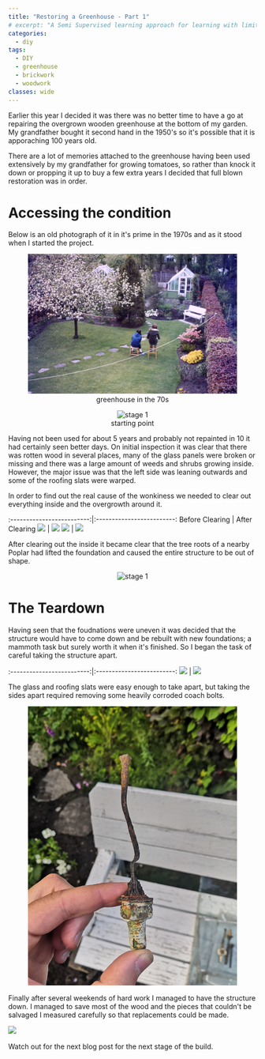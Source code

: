 ```yaml
---
title: "Restoring a Greenhouse - Part 1"
# excerpt: "A Semi Supervised learning approach for learning with limited labelled data."
categories:
  - diy
tags:
  - DIY
  - greenhouse
  - brickwork
  - woodwork
classes: wide
---
```


Earlier this year I decided it was there was no better time to have a go at repairing the overgrown wooden greenhouse at the bottom of my garden. My grandfather bought it second hand in the 1950's so it's possible that it is apporaching 100 years old.

There are a lot of memories attached to the greenhouse having been used extensively by my grandfather for growing tomatoes, so rather than knock it down or propping it up to buy a few extra years I decided that full blown restoration was in order.

# Accessing the condition

Below is an old photograph of it in it's prime in the 1970s and as it stood when I started the project.

<figure style="display:block;text-align:center;">
  <img src="/assets/img/greenhouse-part1/1970s.jpg" alt="stage 1" >
  <figcaption>greenhouse in the 70s</figcaption>
</figure>

<figure style="display:block;text-align:center;">
  <img src="/assets/img/greenhouse-part1/stage1_1.jpg" alt="stage 1" >
  <figcaption>starting point</figcaption>
</figure>

Having not been used for about 5 years and probably not repainted in 10 it had certainly seen better days. On initial inspection it was clear that there was rotten wood in several places, many of the glass panels were broken or missing and there was a large amount of weeds and shrubs growing inside. However, the major issue was that the left side was leaning outwards and some of the roofing slats were warped. 

In order to find out the real cause of the wonkiness we needed to clear out everything inside and the overgrowth around it.

:-------------------------:|:-------------------------:
Before Clearing             |  After Clearing
![](/assets/img/greenhouse-part1/stage1_1.jpg)  |  ![](/assets/img/greenhouse-part1/stage2_1.jpg)
![](/assets/img/greenhouse-part1/stage1_3.jpg)  |  ![](/assets/img/greenhouse-part1/stage2_2.jpg)


After clearing out the inside it became clear that the tree roots of a nearby Poplar had lifted the foundation and caused the entire structure to be out of shape.

<figure style="display:block;text-align:center;">
<img src="/assets/img/greenhouse-part1/roots.jpg" alt="stage 1" >
</figure>

# The Teardown

Having seen that the foudnations were uneven it was decided that the structure would have to come down and be rebuilt with new foundations; a mammoth task but surely worth it when it's finished. So I began the task of careful taking the structure apart.

:-------------------------:|:-------------------------:
![](/assets/img/greenhouse-part1/stage3a.jpg)  |  ![](/assets/img/greenhouse-part1/stage3b.jpg)


The glass and roofing slats were easy enough to take apart, but taking the sides apart required removing some heavily corroded coach bolts.

<figure style="display:block;text-align:center;">
<img src="/assets/img/greenhouse-part1/coach.jpg" alt="coach" >
</figure>

Finally after several weekends of hard work I managed to have the structure down. I managed to save most of the wood and the pieces that couldn't be salvaged I measured carefully so that replacements could be made.

![](/assets/img/greenhouse-part1/stage4.jpg)

Watch out for the next blog post for the next stage of the build.